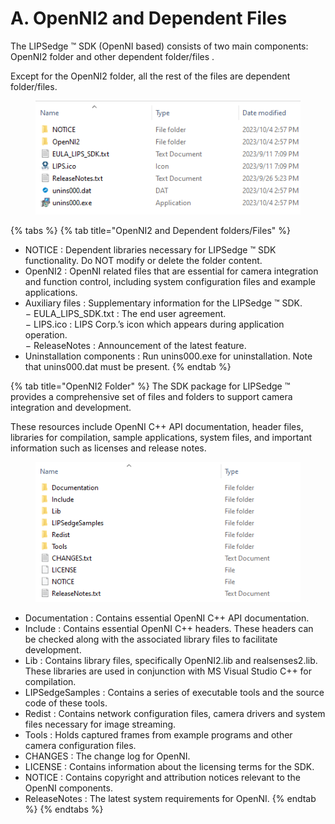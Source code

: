 # A.  OpenNI2 and Dependent Files

The LIPSedge ™ SDK (OpenNI based) consists of two main components: OpenNI2 folder and other dependent folder/files .&#x20;

Except for the OpenNI2 folder, all the rest of the files are dependent folder/files.

<figure><img src="../../.gitbook/assets/image (5).png" alt=""><figcaption></figcaption></figure>

{% tabs %}
{% tab title="OpenNI2 and Dependent folders/Files" %}
* NOTICE : Dependent libraries necessary for LIPSedge ™ SDK functionality. Do NOT modify or delete the folder content.&#x20;
* OpenNI2 : OpenNI related files that are essential for camera integration and function control, including system configuration files and example applications.&#x20;
* Auxiliary files : Supplementary information for the LIPSedge ™ SDK. \
  − EULA\_LIPS\_SDK.txt : The end user agreement.\
  − LIPS.ico : LIPS Corp.’s icon which appears during application operation. \
  − ReleaseNotes : Announcement of the latest feature.
* Uninstallation components : Run unins000.exe for uninstallation. Note that unins000.dat must be present.
{% endtab %}

{% tab title="OpenNI2 Folder" %}
The SDK package for LIPSedge ™ provides a comprehensive set of files and folders to support camera integration and development.&#x20;

These resources include OpenNI C++ API documentation, header files, libraries for compilation, sample applications, system files, and important information such as licenses and release notes.&#x20;

<figure><img src="../../.gitbook/assets/image (6).png" alt=""><figcaption></figcaption></figure>

* Documentation : Contains essential OpenNI C++ API documentation.
* Include : Contains essential OpenNI C++ headers. These headers can be checked along with the associated library files to facilitate development.&#x20;
* Lib : Contains library files, specifically OpenNI2.lib and realsenses2.lib. These libraries are used in conjunction with MS Visual Studio C++ for compilation.&#x20;
* LIPSedgeSamples : Contains a series of executable tools and the source code of these tools.&#x20;
* Redist : Contains network configuration files, camera drivers and system files necessary for image streaming.&#x20;
* Tools : Holds captured frames from example programs and other camera configuration files.&#x20;
* CHANGES : The change log for OpenNI.
* LICENSE : Contains information about the licensing terms for the SDK.
* NOTICE : Contains copyright and attribution notices relevant to the OpenNI components.&#x20;
* ReleaseNotes : The latest system requirements for OpenNI.
{% endtab %}
{% endtabs %}

